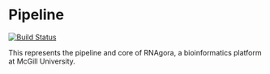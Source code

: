 # Pipeline
[![Build Status](https://travis-ci.com/TeamW-P/Pipeline.svg?branch=main)](https://travis-ci.com/TeamW-P/Pipeline)

This represents the pipeline and core of RNAgora, a bioinformatics platform at McGill University.